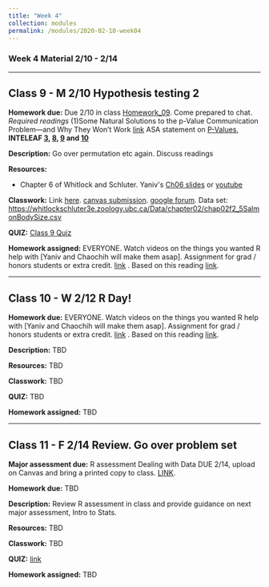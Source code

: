 ```yaml
---
title: "Week 4"
collection: modules
permalink: /modules/2020-02-10-week04
---
```


### Week 4 Material 2/10 - 2/14

---

## Class 9 - M 2/10 Hypothesis testing 2

**Homework due:** Due 2/10 in class [Homework_09](https://drive.google.com/open?id=17zRHxyoBMqiHtcMCglOBXlbqfBil3ddM). Come prepared to chat.
*Required readings* (1)Some Natural Solutions to the p-Value Communication Problem—and Why They Won’t Work [link](https://drive.google.com/open?id=1GSNsFh6H0zZwJxH1FK9hAge2GZLHWcx4) ASA statement on [P-Values](https://drive.google.com/open?id=1X2mHZ0PolAXFIZUOHFaGm-l60U_g0G2J),  **INTELEAF [3](https://drive.google.com/open?id=1622nagghFIPG2YfnVoVwbwtGyshEXlqt), [8](https://drive.google.com/open?id=1NCL7l_5M6PHVBdIjVB3MphabN-MkRgFC), [9](https://drive.google.com/open?id=1d03f4K_3vGYR1gjlkkc138GESkHtHqEa) and [10](https://drive.google.com/open?id=1BqyDDqprIa3gQIsBG3ylm21Uhu8wVIOf)**

**Description:** Go over permutation etc again. Discuss readings

**Resources:**

- Chapter 6 of Whitlock and Schluter. Yaniv's [Ch06 slides](https://drive.google.com/open?id=1J0KZMf5LyRJSDIRT5RSuYuU_OrKeiN-F) or [youtube](https://youtu.be/jO1czUivShE)

**Classwork:** Link [here](https://drive.google.com/open?id=1H7KuZH1dNF1oy2pID5mRGXcwSSYmR3yF). [canvas submission](https://canvas.umn.edu/courses/151855/assignments/1008524). [google forum](/https://docs.google.com/forms/d/1fg70FPb8mF99Pam-JCghM2_IgjiGN-QAyaFgB3JiVyA/). Data set: https://whitlockschluter3e.zoology.ubc.ca/Data/chapter02/chap02f2_5SalmonBodySize.csv   

**QUIZ:** [Class 9 Quiz](https://canvas.umn.edu/courses/151855/quizzes/238856)

**Homework assigned:** EVERYONE. Watch videos on the things you wanted R help with [Yaniv and Chaochih will make them asap]. Assignment for grad / honors students or extra credit. [link](https://drive.google.com/open?id=1_ggOw5zv146LzfjmfJKeFJ9IAad20WeM) . Based on this reading [link](https://drive.google.com/open?id=1ar1BEIQORvgNnnb_qOzLEqeCGruRjNHJ).

---

## Class 10 - W 2/12 R Day!

**Homework due:** EVERYONE. Watch videos on the things you wanted R help with [Yaniv and Chaochih will make them asap]. Assignment for grad / honors students or extra credit. [link](https://drive.google.com/open?id=1_ggOw5zv146LzfjmfJKeFJ9IAad20WeM) . Based on this reading [link](https://drive.google.com/open?id=1ar1BEIQORvgNnnb_qOzLEqeCGruRjNHJ).

**Description:** TBD

**Resources:** TBD

**Classwork:** TBD

**QUIZ:** TBD

**Homework assigned:** TBD

---

## Class 11 - F 2/14 Review. Go over problem set

**Major assessment due:** R assessment Dealing with Data DUE 2/14, upload on Canvas and bring a printed copy to class. [LINK](https://canvas.umn.edu/courses/151855/assignments/1003199).

**Homework due:** TBD

**Description:** Review R assessment in class and provide guidance on next major assessment, Intro to Stats.

**Resources:** TBD

**Classwork:** TBD

**QUIZ:** [link](https://canvas.umn.edu/courses/151855/quizzes/238517)

**Homework assigned:** TBD

